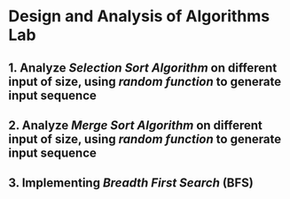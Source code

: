 # Design and Analysis of Algorithms Lab

## 1. Analyze *Selection Sort Algorithm* on different input of size, using *random function* to generate input sequence

## 2. Analyze *Merge Sort Algorithm* on different input of size, using *random function* to generate input sequence

## 3. Implementing *Breadth First Search* (BFS)